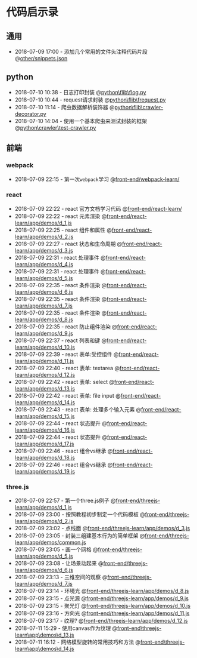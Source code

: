 # 代码启示录
## 通用
* 2018-07-09 17:00 - 添加几个常用的文件头注释代码片段  @[other/snippets.json](#)

## python
* 2018-07-10 10:38 - 日志打印封装 @[python\flib\flog.py](#)
* 2018-07-10 10:44 - request请求封装 @[python\flib\frequest.py](#)
* 2018-07-10 11:14 - 爬虫数据解析装饰器 @[python\flib\crawler-decorator.py](#)
* 2018-07-10 14:04 - 使用一个基本爬虫来测试封装的框架 @[python\crawler\test-crawler.py](#)
## 前端
### webpack
* 2018-07-09 22:15 - 第一次`webpack`学习 @[front-end/webpack-learn/](#)

### react
* 2018-07-09 22:22 - react 官方文档学习代码 @[front-end/react-learn/](#)
* 2018-07-09 22:22 - react 元素渲染 @[front-end/react-learn/app/demos/d_1.js](#)
* 2018-07-09 22:25 - react 组件和属性 @[front-end/react-learn/app/demos/d_2.js](#)
* 2018-07-09 22:27 - react 状态和生命周期 @[front-end/react-learn/app/demos/d_3.js](#)
* 2018-07-09 22:31 - react 处理事件 @[front-end/react-learn/app/demos/d_4.js](#)
* 2018-07-09 22:31 - react 处理事件 @[front-end/react-learn/app/demos/d_5.js](#)
* 2018-07-09 22:35 - react 条件渲染 @[front-end/react-learn/app/demos/d_6.js](#)
* 2018-07-09 22:35 - react 条件渲染 @[front-end/react-learn/app/demos/d_7.js](#)
* 2018-07-09 22:35 - react 条件渲染 @[front-end/react-learn/app/demos/d_8.js](#)
* 2018-07-09 22:35 - react 防止组件渲染 @[front-end/react-learn/app/demos/d_9.js](#)
* 2018-07-09 22:37 - react 列表和键 @[front-end/react-learn/app/demos/d_10.js](#)
* 2018-07-09 22:39 - react 表单:受控组件 @[front-end/react-learn/app/demos/d_11.js](#)
* 2018-07-09 22:40 - react 表单: textarea @[front-end/react-learn/app/demos/d_12.js](#)
* 2018-07-09 22:42 - react 表单: select @[front-end/react-learn/app/demos/d_13.js](#)
* 2018-07-09 22:42 - react 表单: file input @[front-end/react-learn/app/demos/d_14.js](#)
* 2018-07-09 22:43 - react 表单: 处理多个输入元素 @[front-end/react-learn/app/demos/d_15.js](#)
* 2018-07-09 22:44 - react 状态提升 @[front-end/react-learn/app/demos/d_16.js](#)
* 2018-07-09 22:44 - react 状态提升 @[front-end/react-learn/app/demos/d_17.js](#)
* 2018-07-09 22:46 - react 组合vs继承 @[front-end/react-learn/app/demos/d_18.js](#)
* 2018-07-09 22:46 - react 组合vs继承 @[front-end/react-learn/app/demos/d_19.js](#)

### three.js
* 2018-07-09 22:57 - 第一个three.js例子 @[front-end/threejs-learn/app/demos/d_1.js](#)
* 2018-07-09 23:00 - 按照教程初步制定一个代码模板 @[front-end/threejs-learn/app/demos/d_2.js](#)
* 2018-07-09 23:02 - 点线面 @[front-end/threejs-learn/app/demos/d_3.js](#)
* 2018-07-09 23:05 - 封装三组建基本行为的简单框架 @[front-end/threejs-learn/app/demos/common.js](#)
* 2018-07-09 23:05 - 画一个网格 @[front-end/threejs-learn/app/demos/d_5.js](#)
* 2018-07-09 23:08 - 让场景动起来 @[front-end/threejs-learn/app/demos/d_6.js](#)
* 2018-07-09 23:13 - 三维空间的观察 @[front-end/threejs-learn/app/demos/d_7.js](#)
* 2018-07-09 23:14 - 环境光 @[front-end/threejs-learn/app/demos/d_8.js](#)
* 2018-07-09 23:15 - 点光源 @[front-end/threejs-learn/app/demos/d_9.js](#)
* 2018-07-09 23:15 - 聚光灯 @[front-end/threejs-learn/app/demos/d_10.js](#)
* 2018-07-09 23:16 - 方向光 @[front-end/threejs-learn/app/demos/d_11.js](#)
* 2018-07-09 23:17 - 纹理? @[front-end/threejs-learn/app/demos/d_12.js](#)
* 2018-07-11 15:29 - 使用canvas作为纹理 @[front-end\threejs-learn\app\demos\d_13.js](#)
* 2018-07-11 16:12 - 网络模型旋转的常用技巧和方法 @[front-end\threejs-learn\app\demos\d_14.js](#)




